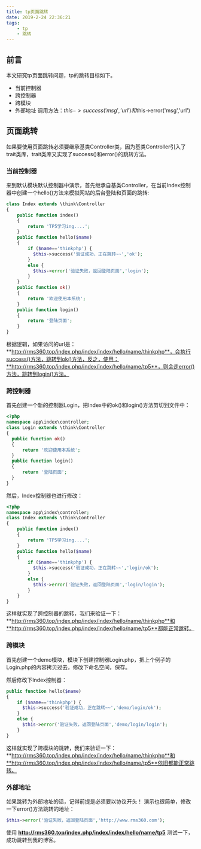 ```yaml
---
title: tp页面跳转
date: 2019-2-24 22:36:21
tags:
    - tp
    - 跳转
---
```

## 前言
本文研究tp页面跳转问题，tp的跳转目标如下。
* 当前控制器
* 跨控制器
* 跨模块
* 外部地址
调用方法：$this->success('msg','url')和$this->error('msg','url')

## 页面跳转
如果要使用页面跳转必须要继承基类Controller类，因为基类Controller引入了trait类库，trait类库又实现了success()和error()的跳转方法。
### 当前控制器
来到默认模块默认控制器中演示，首先继承自基类Controller，在当前Index控制器中创建一个hello()方法来模拟网站的后台登陆和页面的跳转:
```php
class Index extends \think\Controller
{
    public function index()
    {
        return 'TP5学习ing....';
    }
    public function hello($name)
    {
        if ($name=='thinkphp') {
          $this->success('验证成功，正在跳转~~','ok');
        }
        else {
          $this->error('验证失败，返回登陆页面','login');
        }
    }
    public function ok()
    {
        return '欢迎使用本系统';
    }
    public function login()
    {
        return '登陆页面';
    }
}
```
根据逻辑，如果访问的url是：**http://rms360.top/index.php/index/index/hello/name/thinkphp**，会执行success()方法，跳转到ok()方法，反之，使用：**http://rms360.top/index.php/index/index/hello/name/tp5**，则会走error()方法，跳转到login()方法。
### 跨控制器
首先创建一个新的控制器Login，把Index中的ok()和login()方法剪切到文件中：
```php
<?php
namespace app\index\controller;
class Login extends \think\Controller
{
  public function ok()
  {
      return '欢迎使用本系统';
  }
  public function login()
  {
      return '登陆页面';
  }
}

```
然后，Index控制器也进行修改：
```php
<?php
namespace app\index\controller;
class Index extends \think\Controller
{
    public function index()
    {
        return 'TP5学习ing....';
    }
    public function hello($name)
    {
        if ($name=='thinkphp') {
          $this->success('验证成功，正在跳转~~','login/ok');
        }
        else {
          $this->error('验证失败，返回登陆页面','login/login');
        }
    }
}

```
这样就实现了跨控制器的跳转，我们来验证一下：**http://rms360.top/index.php/index/index/hello/name/thinkphp**和**http://rms360.top/index.php/index/index/hello/name/tp5**都能正常跳转。
### 跨模块
首先创建一个demo模块，模块下创建控制器Login.php，把上个例子的Login.php的内容拷贝过去，修改下命名空间，保存。

然后修改下Index控制器：
```php
public function hello($name)
{
    if ($name=='thinkphp') {
      $this->success('验证成功，正在跳转~~','demo/login/ok');
    }
    else {
      $this->error('验证失败，返回登陆页面','demo/login/login');
    }
}
```
这样就实现了跨模块的跳转，我们来验证一下：**http://rms360.top/index.php/index/index/hello/name/thinkphp**和**http://rms360.top/index.php/index/index/hello/name/tp5**依旧都能正常跳转。
### 外部地址
如果跳转为外部地址的话，记得前提是必须要以协议开头！
演示也很简单，修改一下error()方法跳转的地址：
```php
$this->error('验证失败，返回登陆页面','http://www.rms360.com');
```
使用 **http://rms360.top/index.php/index/index/hello/name/tp5** 测试一下，成功跳转到我的博客。
